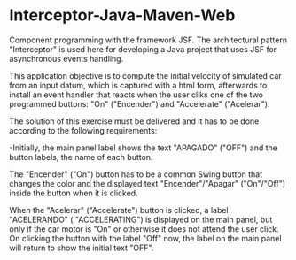 # Interceptor-Java-Maven-Web

Component programming with the framework JSF. The architectural pattern  "Interceptor" is used here for developing a Java project that uses JSF for asynchronous events handling.

This application objective is to compute the initial velocity of simulated car from an input datum, which is captured with a html form, afterwards to install an event handler that reacts when the user cliks one of the two programmed buttons: "On" ("Encender") and "Accelerate" ("Acelerar").

  The solution of this exercise must be delivered and it has to be done according to the following requirements:

-Initially, the main panel label shows the text "APAGADO" ("OFF")  and the button labels, the name of each button.

The "Encender" ("On") button has to be a common Swing button that changes the color and the displayed text "Encender"/"Apagar" ("On"/"Off") inside the button when it is clicked.

When the "Acelerar" ("Accelerate") button is clicked, a label "ACELERANDO" ( "ACCELERATING")  is displayed on the main panel, but only if the car motor is "On" or otherwise it does not attend the user click. On clicking the button with the label "Off" now, the label on the main panel will return to show the initial text "OFF".   
